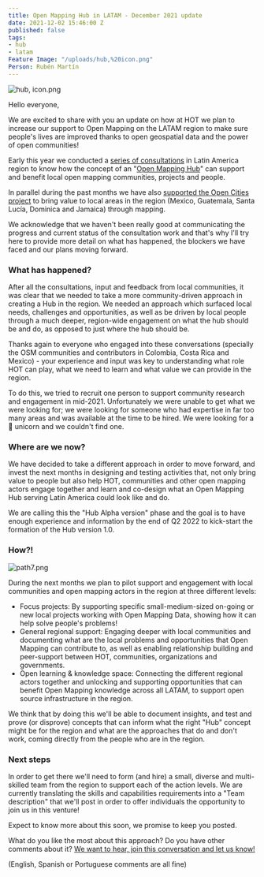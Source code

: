 ```yaml
---
title: Open Mapping Hub in LATAM - December 2021 update
date: 2021-12-02 15:46:00 Z
published: false
tags:
- hub
- latam
Feature Image: "/uploads/hub,%20icon.png"
Person: Rubén Martín
---
```


![hub, icon.png](/uploads/hub,%20icon.png)

Hello everyone,  

We are excited to share with you an update on how at HOT we plan to increase our support to Open Mapping on the LATAM region to make sure people's lives are improved thanks to open geospatial data and the power of open communities!  

Early this year we conducted a [series of consultations](https://www.hotosm.org/updates/ayuda-a-impulsar-openstreetmap-en-latinoamerica/) in Latin America region to know how the concept of an "[Open Mapping Hub](https://www.openstreetmap.org/user/RebeccaF/diary/396229)" can support and benefit local open mapping communities, projects and people.  

In parallel during the past months we have also [supported the Open Cities project](https://www.hotosm.org/updates/como-mejorar-la-preparacion-y-la-capacidad-de-respuesta-de-las-comunidades-ante-los-desastres-en-america-latina-y-el-caribe-con-datos-geoespaciales-creados-de-manera-participativa/) to bring value to local areas in the region (Mexico, Guatemala, Santa Lucía, Dominica and Jamaica) through mapping.  

We acknowledge that we haven't been really good at communicating the progress and current status of the consultation work and that's why I'll try here to provide more detail on what has happened, the blockers we have faced and our plans moving forward.

### What has happened?  

After all the consultations, input and feedback from local communities, it was clear that we needed to take a more community-driven approach in creating a Hub in the region. We needed an approach which surfaced local needs, challenges and opportunities, as well as be driven by local people through a much deeper, region-wide engagement on what the hub should be and do, as opposed to just where the hub should be.  

Thanks again to everyone who engaged into these conversations (specially the OSM communities and contributors in Colombia, Costa Rica and Mexico) - your experience and input was key to understanding what role HOT can play, what we need to learn and what value we can provide in the region.  

To do this, we tried to recruit one person to support community research and engagement in mid-2021\. Unfortunately we were unable to get what we were looking for; we were looking for someone who had expertise in far too many areas and was available at the time to be hired. We were looking for a 🦄 unicorn and we couldn't find one.

### Where are we now?

We have decided to take a different approach in order to move forward, and invest the next months in designing and testing activities that, not only bring value to people but also help HOT, communities and other open mapping actors engage together and learn and co-design what an Open Mapping Hub serving Latin America could look like and do.   

We are calling this the "Hub Alpha version" phase and the goal is to have enough experience and information by the end of Q2 2022 to kick-start the formation of the Hub version 1.0\.

### How?!

![path7.png](/uploads/path7.png) 

During the next months we plan to pilot support and engagement with local communities and open mapping actors in the region at three different levels:  

* Focus projects: By supporting specific small-medium-sized on-going or new local projects working with Open Mapping Data, showing how it can help solve people's problems!
* General regional support: Engaging deeper with local communities and documenting what are the local problems and opportunities that Open Mapping can contribute to, as well as enabling relationship building and peer-support between HOT, communities, organizations and governments.
* Open learning & knowledge space: Connecting the different regional actors together and unlocking and supporting opportunities that can benefit Open Mapping knowledge across all LATAM, to support open source infrastructure in the region.  

We think that by doing this we'll be able to document insights, and test and prove (or disprove) concepts that can inform what the right "Hub" concept might be for the region and what are the approaches that do and don't work, coming directly from the people who are in the region.

### Next steps

In order to get there we'll need to form (and hire) a small, diverse and multi-skilled team from the region to support each of the action levels. We are currently translating the skills and capabilities requirements into a "Team description" that we'll post in order to offer individuals the opportunity to join us in this venture!  

Expect to know more about this soon, we promise to keep you posted.   

What do you like the most about this approach? Do you have other comments about it? [We want to hear, join this conversation and let us know!](https://loomio.hotosm.org/d/Zg6DxHzE/open-mapping-hub-latam-dec-2021)  

(English, Spanish or Portuguese comments are all fine)